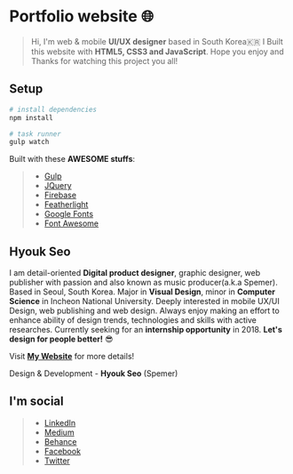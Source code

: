 # Portfolio website 🌐

> Hi, I'm web & mobile __UI/UX designer__ based in South Korea🇰🇷 I Built this website with __HTML5, CSS3 and JavaScript__. Hope you enjoy and Thanks for watching this project you all!

## Setup

``` bash
# install dependencies
npm install

# task runner
gulp watch
```

Built with these __AWESOME stuffs__:

> * [Gulp](https://gulpjs.com/)
> * [JQuery](https://jquery.com/)
> * [Firebase](https://firebase.google.com/)
> * [Featherlight](https://github.com/noelboss/featherlight)
> * [Google Fonts](https://fonts.google.com/)
> * [Font Awesome](http://fontawesome.io/)

## Hyouk Seo

I am detail-oriented __Digital product designer__, graphic designer, web publisher with passion and also known as music producer(a.k.a Spemer). Based in Seoul, South Korea. Major in __Visual Design__, minor in __Computer Science__ in Incheon National University. Deeply interested in mobile UX/UI Design, web publishing and web design. Always enjoy making an effort to enhance ability of design trends, technologies and skills with active researches. Currently seeking for an __internship opportunity__ in 2018. __Let's design for people better!__ 😎

Visit __[My Website](https://spemer.com)__ for more details!

Design & Development - __Hyouk Seo__ (Spemer)

## I'm social

> * [LinkedIn](https://www.linkedin.com/in/hyouk-seo-0b6801122/)
> * [Medium](https://medium.com/@spemer)
> * [Behance](https://behance.net/spemer)
> * [Facebook](https://www.facebook.com/ghsspower)
> * [Twitter](https://twitter.com/OfficialSpemer)
